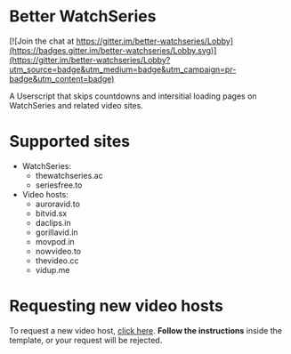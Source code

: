 # Better WatchSeries

[![Join the chat at https://gitter.im/better-watchseries/Lobby](https://badges.gitter.im/better-watchseries/Lobby.svg)](https://gitter.im/better-watchseries/Lobby?utm_source=badge&utm_medium=badge&utm_campaign=pr-badge&utm_content=badge)

A Userscript that skips countdowns and intersitial loading pages on WatchSeries and related video sites.

# Supported sites

- WatchSeries:
    - thewatchseries.ac
    - seriesfree.to
- Video hosts:
    - auroravid.to
    - bitvid.sx
    - daclips.in
    - gorillavid.in
    - movpod.in
    - nowvideo.to
    - thevideo.cc
    - vidup.me

# Requesting new video hosts

To request a new video host, [click here](https://github.com/andrewjmetzger/better-watchseries/issues/new?template=host_request.md&title=[Host%20Request]%20example.com). **Follow the instructions** inside the template, or your request will be rejected.
